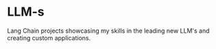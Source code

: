 # LLM-s
Lang Chain projects showcasing my skills in the leading new LLM's and creating custom applications.
